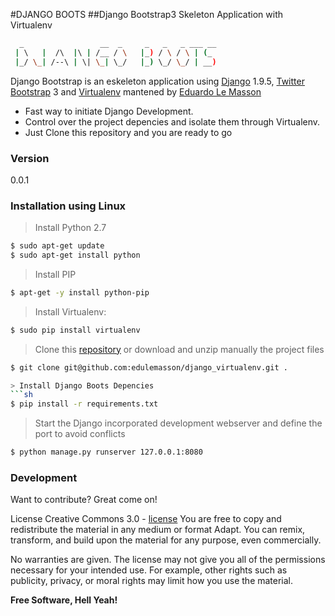 #DJANGO BOOTS
##Django Bootstrap3 Skeleton Application with Virtualenv

```sh
  _                 __  _     _   _   _ ___ __  
 | \   |  /\  |\ | /__ / \   |_) / \ / \ | (_  
 |_/ \_| /--\ | \| \_| \_/   |_) \_/ \_/ | __) 	
```                                                                                 

Django Bootstrap is an eskeleton application using [Django] 1.9.5, [Twitter Bootstrap] 3 and [Virtualenv] mantened by [Eduardo Le Masson]

  - Fast way to initiate Django Development.
  - Control over the project depencies and isolate them through Virtualenv.
  - Just Clone this repository and you are ready to go

### Version
0.0.1


### Installation using Linux 

>Install Python 2.7
```sh
$ sudo apt-get update
$ sudo apt-get install python
```

>Install PIP
```sh
$ apt-get -y install python-pip
```

>Install Virtualenv:
```sh
$ sudo pip install virtualenv
```
> Clone this [repository] or download and unzip manually the project files 
```sh 
$ git clone git@github.com:edulemasson/django_virtualenv.git .

> Install Django Boots Depencies
```sh 
$ pip install -r requirements.txt 
```

>Start the Django incorporated development webserver and define the port to avoid conflicts
```sh
$ python manage.py runserver 127.0.0.1:8080
```

### Development

Want to contribute? Great come on!


 

License
Creative Commons 3.0 - [license]
You are free to copy and redistribute the material in any medium or format
Adapt. You can remix, transform, and build upon the material for any purpose, even commercially. 

No warranties are given. The license may not give you all of the permissions necessary for your intended use. For example, other rights such as publicity, privacy, or moral rights may limit how you use the material. 

**Free Software, Hell Yeah!**


   
   [repository]: <https://github.com/edulemasson/django_virtualenv.git>
   [eduardo le masson]: <https://linkedin.com/in/edulemasson>
   [Django]: <https://djangoproject.com>
   [Twitter Bootstrap]: <http://twitter.github.com/bootstrap/>
   [Virtualenv]: https://virtualenv.pypa.io/en/latest/
   [keymaster.js]: <https://github.com/madrobby/keymaster>
   [license]: https://creativecommons.org/licenses/by/3.0/


